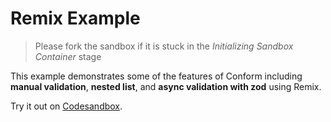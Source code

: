 # Remix Example

> Please fork the sandbox if it is stuck in the _Initializing Sandbox Container_ stage

This example demonstrates some of the features of Conform including **manual validation**, **nested list**, and **async validation with zod** using Remix.

<!-- sandbox src="/examples/remix?module=/app/root.tsx" -->

Try it out on [Codesandbox](https://codesandbox.io/s/github/edmundhung/conform/tree/main/examples/remix?file=/app/root.tsx).

<!-- /sandbox -->
